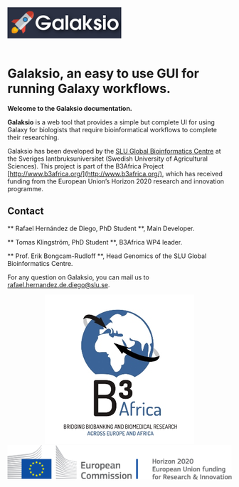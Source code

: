 <div class="imageContainer" style="" >
    <img src="galaksio_logo.png" title="Galaksio logo." style=" height: 70px !important; margin-bottom: 20px; ">
</div>


# Galaksio, an easy to use GUI for running Galaxy workflows.

**Welcome to the Galaksio documentation.**

**Galaksio** is a web tool that provides a simple but complete UI for using Galaxy for biologists that require bioinformatical workflows to complete their researching.

Galaksio has been developed by the [SLU Global Bioinformatics Centre](http://sgbc.slu.se/) at the Sveriges lantbruksuniversitet (Swedish University of Agricultural Sciences).
This project is part of the B3Africa Project [http://www.b3africa.org/](http://www.b3africa.org/), which has received funding from the European Union’s Horizon 2020 research and innovation programme.

## Contact

** Rafael Hernández de Diego, PhD Student **, Main Developer.

** Tomas Klingström, PhD Student **, B3Africa WP4 leader.

** Prof. Erik Bongcam-Rudloff **, Head Genomics of the SLU Global Bioinformatics Centre.

For any question on Galaksio, you can mail us to [rafael.hernandez.de.diego@slu.se](mailto:rafael.hernandez.de.diego@slu.se).

<div class="imageContainer" style="text-align:center; font-size:10px; color:#898989" >
    <img src="logoB3Africa400x300.jpg" title=""/>
    <img src="ECH2020.png" title=""/>
</div>
